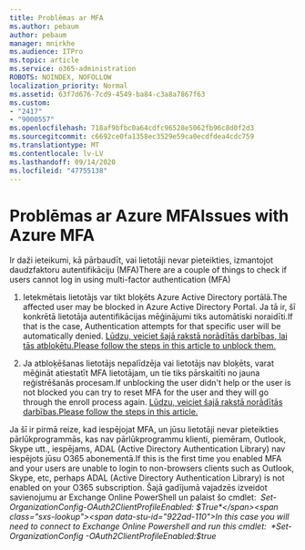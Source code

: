 ```yaml
---
title: Problēmas ar MFA
ms.author: pebaum
author: pebaum
manager: mnirkhe
ms.audience: ITPro
ms.topic: article
ms.service: o365-administration
ROBOTS: NOINDEX, NOFOLLOW
localization_priority: Normal
ms.assetid: 63f7d676-7cd9-4549-ba84-c3a8a7867f63
ms.custom:
- "2417"
- "9000557"
ms.openlocfilehash: 718af9bfbc0a64cdfc96528e5062fb96c8d0f2d3
ms.sourcegitcommit: c6692ce0fa1358ec3529e59ca0ecdfdea4cdc759
ms.translationtype: MT
ms.contentlocale: lv-LV
ms.lasthandoff: 09/14/2020
ms.locfileid: "47755138"
---
```

# <a name="issues-with-azure-mfa"></a><span data-ttu-id="922ad-102">Problēmas ar Azure MFA</span><span class="sxs-lookup"><span data-stu-id="922ad-102">Issues with Azure MFA</span></span>
<span data-ttu-id="922ad-103">Ir daži ieteikumi, kā pārbaudīt, vai lietotāji nevar pieteikties, izmantojot daudzfaktoru autentifikāciju (MFA)</span><span class="sxs-lookup"><span data-stu-id="922ad-103">There are a couple of things to check if users cannot log in using multi-factor authentication (MFA)</span></span>

1. <span data-ttu-id="922ad-104">Ietekmētais lietotājs var tikt bloķēts Azure Active Directory portālā.</span><span class="sxs-lookup"><span data-stu-id="922ad-104">The affected user may be blocked in Azure Active Directory Portal.</span></span> <span data-ttu-id="922ad-105">Ja tā ir, šī konkrētā lietotāja autentifikācijas mēģinājumi tiks automātiski noraidīti.</span><span class="sxs-lookup"><span data-stu-id="922ad-105">If that is the case, Authentication attempts for that specific user will be automatically denied.</span></span> [<span data-ttu-id="922ad-106">Lūdzu, veiciet šajā rakstā norādītās darbības, lai tās atbloķētu.</span><span class="sxs-lookup"><span data-stu-id="922ad-106">Please follow the steps in this article to unblock them.</span></span>](https://docs.microsoft.com/azure/active-directory/authentication/howto-mfa-mfasettings#block-and-unblock-users)

2. <span data-ttu-id="922ad-107">Ja atbloķēšanas lietotājs nepalīdzēja vai lietotājs nav bloķēts, varat mēģināt atiestatīt MFA lietotājam, un tie tiks pārskaitīti no jauna reģistrēšanās procesam.</span><span class="sxs-lookup"><span data-stu-id="922ad-107">If unblocking the user didn't help or the user is not blocked you can try to reset MFA for the user and they will go through the enroll process again.</span></span> [<span data-ttu-id="922ad-108">Lūdzu, veiciet šajā rakstā norādītās darbības.</span><span class="sxs-lookup"><span data-stu-id="922ad-108">Please follow the steps in this article.</span></span>](https://docs.microsoft.com/azure/active-directory/authentication/howto-mfa-userdevicesettings#require-users-to-provide-contact-methods-again)

<span data-ttu-id="922ad-109">Ja šī ir pirmā reize, kad iespējojat MFA, un jūsu lietotāji nevar pieteikties pārlūkprogrammās, kas nav pārlūkprogrammu klienti, piemēram, Outlook, Skype utt., iespējams, ADAL (Active Directory Authentication Library) nav iespējots jūsu O365 abonementā.</span><span class="sxs-lookup"><span data-stu-id="922ad-109">If this is the first time you enabled MFA and your users are unable to login to non-browsers clients such as Outlook, Skype, etc, perhaps ADAL (Active Directory Authentication Library) is not enabled on your O365 subscription.</span></span> <span data-ttu-id="922ad-110">Šajā gadījumā vajadzēs izveidot savienojumu ar Exchange Online PowerShell un palaist šo cmdlet:  *Set-OrganizationConfig-OAuth2ClientProfileEnabled: $True*</span><span class="sxs-lookup"><span data-stu-id="922ad-110">In this case you will need to connect to Exchange Online Powershell and run this cmdlet:  *Set-OrganizationConfig -OAuth2ClientProfileEnabled:$true*</span></span>